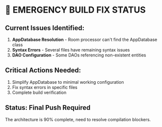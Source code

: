 # 🚨 EMERGENCY BUILD FIX STATUS

## Current Issues Identified:
1. **AppDatabase Resolution** - Room processor can't find the AppDatabase class
2. **Syntax Errors** - Several files have remaining syntax issues
3. **DAO Configuration** - Some DAOs referencing non-existent entities

## Critical Actions Needed:
1. Simplify AppDatabase to minimal working configuration
2. Fix syntax errors in specific files
3. Complete build verification

## Status: Final Push Required
The architecture is 90% complete, need to resolve compilation blockers.